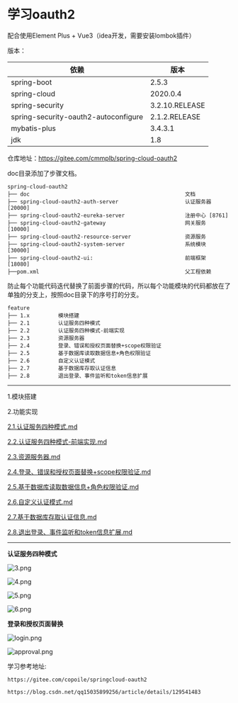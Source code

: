 # 学习oauth2

配合使用Element Plus + Vue3（idea开发，需要安装lombok插件）

版本：

| 依赖                                   | 版本             |
|--------------------------------------|----------------|
| spring-boot                          | 2.5.3          |
| spring-cloud                         | 2020.0.4       |
| spring-security                      | 3.2.10.RELEASE |
| spring-security-oauth2-autoconfigure | 2.1.2.RELEASE  |
| mybatis-plus                         | 3.4.3.1        |
| jdk                                  | 1.8            |

仓库地址：https://gitee.com/cmmplb/spring-cloud-oauth2

doc目录添加了步骤文档。

````
spring-cloud-oauth2
├── doc                                                 文档
├── spring-cloud-oauth2-auth-server                     认证服务器 [20000]
├── spring-cloud-oauth2-eureka-server                   注册中心 [8761]
├── spring-cloud-oauth2-gateway                         网关服务 [10000]
├── spring-cloud-oauth2-resource-server                 资源服务    
├── spring-cloud-oauth2-system-server                   系统模块 [30000]
├── spring-cloud-oauth2-ui:                             前端框架 [18080]
├──pom.xml                                              父工程依赖
````

防止每个功能代码迭代替换了前面步骤的代码，所以每个功能模块的代码都放在了单独的分支上，按照doc目录下的序号打的分支。

````
feature
├── 1.x         模块搭建
├── 2.1         认证服务四种模式
├── 2.2         认证服务四种模式-前端实现
├── 2.3         资源服务器
├── 2.4         登录、错误和授权页面替换+scope权限验证
├── 2.5         基于数据库读取数据信息+角色权限验证
├── 2.6         自定义认证模式
├── 2.7         基于数据库存取认证信息
├── 2.8         退出登录、事件监听和token信息扩展
````

---- 
1.模块搭建

2.功能实现

[2.1.认证服务四种模式.md](doc%2F2.%E5%8A%9F%E8%83%BD%E5%AE%9E%E7%8E%B0%2F2.1.%E8%AE%A4%E8%AF%81%E6%9C%8D%E5%8A%A1%E5%9B%9B%E7%A7%8D%E6%A8%A1%E5%BC%8F.md)

[2.2.认证服务四种模式-前端实现.md](doc%2F2.%E5%8A%9F%E8%83%BD%E5%AE%9E%E7%8E%B0%2F2.2.%E8%AE%A4%E8%AF%81%E6%9C%8D%E5%8A%A1%E5%9B%9B%E7%A7%8D%E6%A8%A1%E5%BC%8F-%E5%89%8D%E7%AB%AF%E5%AE%9E%E7%8E%B0.md)

[2.3.资源服务器.md](doc%2F2.%E5%8A%9F%E8%83%BD%E5%AE%9E%E7%8E%B0%2F2.3.%E8%B5%84%E6%BA%90%E6%9C%8D%E5%8A%A1%E5%99%A8.md)

[2.4.登录、错误和授权页面替换+scope权限验证.md](doc%2F2.%E5%8A%9F%E8%83%BD%E5%AE%9E%E7%8E%B0%2F2.4.%E7%99%BB%E5%BD%95%E3%80%81%E9%94%99%E8%AF%AF%E5%92%8C%E6%8E%88%E6%9D%83%E9%A1%B5%E9%9D%A2%E6%9B%BF%E6%8D%A2%2Bscope%E6%9D%83%E9%99%90%E9%AA%8C%E8%AF%81.md)

[2.5.基于数据库读取数据信息+角色权限验证.md](doc%2F2.%E5%8A%9F%E8%83%BD%E5%AE%9E%E7%8E%B0%2F2.5.%E5%9F%BA%E4%BA%8E%E6%95%B0%E6%8D%AE%E5%BA%93%E8%AF%BB%E5%8F%96%E6%95%B0%E6%8D%AE%E4%BF%A1%E6%81%AF%2B%E8%A7%92%E8%89%B2%E6%9D%83%E9%99%90%E9%AA%8C%E8%AF%81.md)

[2.6.自定义认证模式.md](doc%2F2.%E5%8A%9F%E8%83%BD%E5%AE%9E%E7%8E%B0%2F2.6.%E8%87%AA%E5%AE%9A%E4%B9%89%E8%AE%A4%E8%AF%81%E6%A8%A1%E5%BC%8F.md)

[2.7.基于数据库存取认证信息.md](doc%2F2.%E5%8A%9F%E8%83%BD%E5%AE%9E%E7%8E%B0%2F2.7.%E5%9F%BA%E4%BA%8E%E6%95%B0%E6%8D%AE%E5%BA%93%E5%AD%98%E5%8F%96%E8%AE%A4%E8%AF%81%E4%BF%A1%E6%81%AF.md)

[2.8.退出登录、事件监听和token信息扩展.md](doc%2F2.%E5%8A%9F%E8%83%BD%E5%AE%9E%E7%8E%B0%2F2.8.%E9%80%80%E5%87%BA%E7%99%BB%E5%BD%95%E3%80%81%E4%BA%8B%E4%BB%B6%E7%9B%91%E5%90%AC%E5%92%8Ctoken%E4%BF%A1%E6%81%AF%E6%89%A9%E5%B1%95.md)

---- 

**认证服务四种模式**

![3.png](doc%2Fimages%2F2.1%2F3.png)

![4.png](doc%2Fimages%2F2.1%2F4.png)

![5.png](doc%2Fimages%2F2.1%2F5.png)

![6.png](doc%2Fimages%2F2.1%2F6.png)

**登录和授权页面替换**

![login.png](doc%2Fimages%2F2.4%2Flogin.png)

![approval.png](doc%2Fimages%2F2.4%2Fapproval.png)

学习参考地址:

`https://gitee.com/copoile/springcloud-oauth2`

`https://blog.csdn.net/qq15035899256/article/details/129541483`